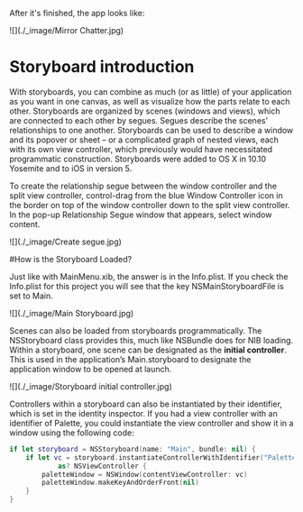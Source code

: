 After it's finished, the app looks like:

![](./_image/Mirror Chatter.jpg)

# Storyboard introduction
With storyboards, you can combine as much (or as little) of your application as you want in one canvas, as well as visualize how the parts relate to each other.
Storyboards are organized by scenes (windows and views), which are connected to each other by segues. Segues describe the scenes’ relationships to one another. Storyboards can be used to describe a window and its popover or sheet – or a complicated graph of nested views, each with its own view controller, which previously would have necessitated programmatic construction.
Storyboards were added to OS X in 10.10 Yosemite and to iOS in version 5.

To create the relationship segue between the window controller and the split view controller, control-drag from the blue Window Controller icon in the border on top of the window controller down to the split view controller. In the pop-up Relationship Segue window that appears, select window content.

![](./_image/Create segue.jpg)

#How is the Storyboard Loaded?

Just like with MainMenu.xib, the answer is in the Info.plist.
If you check the Info.plist for this project you will see that the key NSMainStoryboardFile is set to Main.

![](./_image/Main Storyboard.jpg)

Scenes can also be loaded from storyboards programmatically. The NSStoryboard class provides this, much like NSBundle does for NIB loading. Within a storyboard, one scene can be designated as the **initial controller**. This is used in the application’s Main.storyboard to designate the application window to be opened at launch.

![](./_image/Storyboard initial controller.jpg)

Controllers within a storyboard can also be instantiated by their identifier, which is set in the identity inspector. If you had a view controller with an identifier of Palette, you could instantiate the view controller and show it in a window using the following code:
```swift
if let storyboard = NSStoryboard(name: "Main", bundle: nil) {
    if let vc = storyboard.instantiateControllerWithIdentifier("Palette")
            as? NSViewController {
        paletteWindow = NSWindow(contentViewController: vc)
        paletteWindow.makeKeyAndOrderFront(nil)
    }
}
```